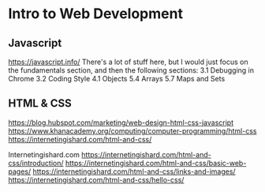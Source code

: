 # Intro to Web Development

## Javascript
https://javascript.info/
There's a lot of stuff here, but I would just focus on the fundamentals section, and then the following sections:
3.1 Debugging in Chrome
3.2 Coding Style
4.1 Objects
5.4 Arrays
5.7 Maps and Sets

## HTML & CSS
https://blog.hubspot.com/marketing/web-design-html-css-javascript
https://www.khanacademy.org/computing/computer-programming/html-css
https://internetingishard.com/html-and-css/

Internetingishard.com
https://internetingishard.com/html-and-css/introduction/
https://internetingishard.com/html-and-css/basic-web-pages/
https://internetingishard.com/html-and-css/links-and-images/
https://internetingishard.com/html-and-css/hello-css/
